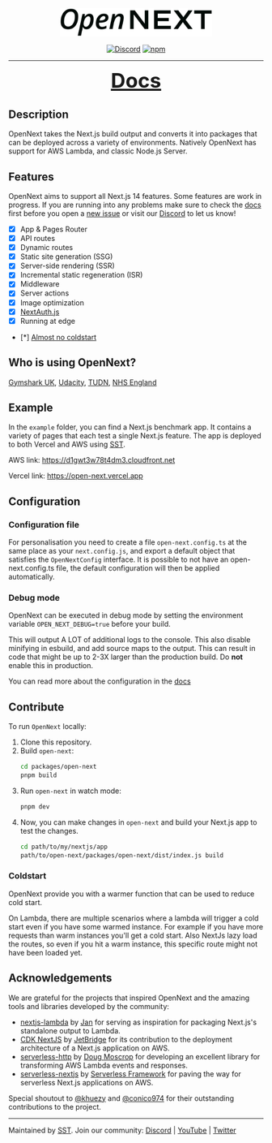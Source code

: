 <p align="center">
  <a href="https://opennext.js.org">
    <picture>
      <source media="(prefers-color-scheme: dark)" srcset="docs/public/logo-dark.svg">
      <img alt="OpenNext" src="docs/public/logo-light.svg" width="300" />
    </picture>
  </a>
</p>
<p align="center">
  <a href="https://sst.dev/discord"><img alt="Discord" src="https://img.shields.io/discord/983865673656705025?style=flat-square" /></a>
  <a href="https://www.npmjs.com/package/@opennextjs/aws"><img alt="npm" src="https://img.shields.io/npm/v/@opennextjs/aws.svg?style=flat-square" /></a>
</p>

---

<p align="center">
  <a style="font-size: 2.5rem;font-weight:bold;" href="https://open-next.js.org/aws">Docs</a>
</p>

## Description

OpenNext takes the Next.js build output and converts it into packages that can be deployed across a variety of environments. Natively OpenNext has support for AWS Lambda, and classic Node.js Server.

## Features

OpenNext aims to support all Next.js 14 features. Some features are work in progress. If you are running into any problems make sure to check the [docs](https://opennext.js.org/aws) first before you open a [new issue](/issues/new) or visit our [Discord](https://discord.gg/AWyhAu8q) to let us know!

- [x] App & Pages Router
- [x] API routes
- [x] Dynamic routes
- [x] Static site generation (SSG)
- [x] Server-side rendering (SSR)
- [x] Incremental static regeneration (ISR)
- [x] Middleware
- [x] Server actions
- [x] Image optimization
- [x] [NextAuth.js](https://next-auth.js.org)
- [x] Running at edge
- [*] [Almost no coldstart](#coldstart)

## Who is using OpenNext?

[Gymshark UK](https://uk.gymshark.com), [Udacity](https://engineering.udacity.com/deploying-next-js-on-the-edge-with-sst-is-sst-the-game-changer-its-claimed-to-be-1f05a0abc27c), [TUDN](https://www.tudn.com), [NHS England](https://github.com/nhs-england-tools/terraform-aws-opennext)

## Example

In the `example` folder, you can find a Next.js benchmark app. It contains a variety of pages that each test a single Next.js feature. The app is deployed to both Vercel and AWS using [SST](https://docs.sst.dev/start/nextjs).

AWS link: https://d1gwt3w78t4dm3.cloudfront.net

Vercel link: https://open-next.vercel.app

## Configuration

### Configuration file

For personalisation you need to create a file `open-next.config.ts` at the same place as your `next.config.js`, and export a default object that satisfies the `OpenNextConfig` interface. It is possible to not have an open-next.config.ts file, the default configuration will then be applied automatically.

### Debug mode

OpenNext can be executed in debug mode by setting the environment variable `OPEN_NEXT_DEBUG=true` before your build.

This will output A LOT of additional logs to the console. This also disable minifying in esbuild, and add source maps to the output. This can result in code that might be up to 2-3X larger than the production build. Do **not** enable this in production.

You can read more about the configuration in the [docs](https://opennext.js.org/aws/config)


## Contribute

To run `OpenNext` locally:

1. Clone this repository.
1. Build `open-next`:
   ```bash
   cd packages/open-next
   pnpm build
   ```
1. Run `open-next` in watch mode:
   ```bash
   pnpm dev
   ```
1. Now, you can make changes in `open-next` and build your Next.js app to test the changes.
   ```bash
   cd path/to/my/nextjs/app
   path/to/open-next/packages/open-next/dist/index.js build
   ```

### Coldstart

OpenNext provide you with a warmer function that can be used to reduce cold start.

On Lambda, there are multiple scenarios where a lambda will trigger a cold start even if you have some warmed instance. For example if you have more requests than warm instances you'll get a cold start. Also NextJs lazy load the routes, so even if you hit a warm instance, this specific route might not have been loaded yet.

## Acknowledgements

We are grateful for the projects that inspired OpenNext and the amazing tools and libraries developed by the community:

- [nextjs-lambda](https://github.com/sladg/nextjs-lambda) by [Jan](https://github.com/sladg) for serving as inspiration for packaging Next.js's standalone output to Lambda.
- [CDK NextJS](https://github.com/jetbridge/cdk-nextjs/) by [JetBridge](https://github.com/jetbridge) for its contribution to the deployment architecture of a Next.js application on AWS.
- [serverless-http](https://github.com/dougmoscrop/serverless-http) by [Doug Moscrop](https://github.com/dougmoscrop) for developing an excellent library for transforming AWS Lambda events and responses.
- [serverless-nextjs](https://github.com/serverless-nextjs/serverless-next.js) by [Serverless Framework](https://github.com/serverless) for paving the way for serverless Next.js applications on AWS.

Special shoutout to [@khuezy](https://github.com/khuezy) and [@conico974](https://github.com/conico974) for their outstanding contributions to the project.

---

Maintained by [SST](https://sst.dev). Join our community: [Discord](https://discord.gg/AWyhAu8q) | [YouTube](https://www.youtube.com/c/sst-dev) | [Twitter](https://twitter.com/SST_dev)
